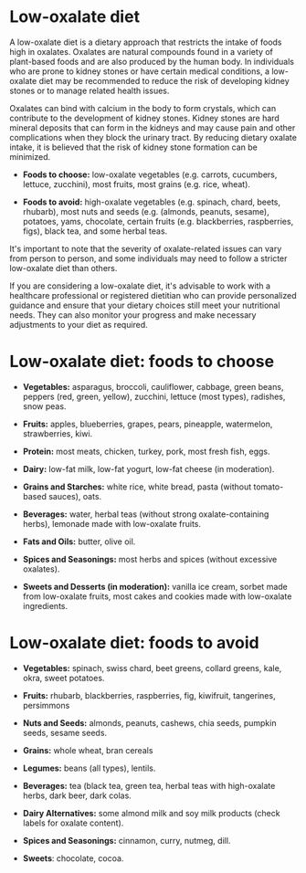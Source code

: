 # Low-oxalate diet

A low-oxalate diet is a dietary approach that restricts the intake of foods high in oxalates. Oxalates are natural compounds found in a variety of plant-based foods and are also produced by the human body. In individuals who are prone to kidney stones or have certain medical conditions, a low-oxalate diet may be recommended to reduce the risk of developing kidney stones or to manage related health issues.

Oxalates can bind with calcium in the body to form crystals, which can contribute to the development of kidney stones. Kidney stones are hard mineral deposits that can form in the kidneys and may cause pain and other complications when they block the urinary tract. By reducing dietary oxalate intake, it is believed that the risk of kidney stone formation can be minimized.

* **Foods to choose:** low-oxalate vegetables (e.g. carrots, cucumbers, lettuce, zucchini), most fruits, most grains (e.g. rice, wheat).

* **Foods to avoid:** high-oxalate vegetables (e.g. spinach, chard, beets, rhubarb), most nuts and seeds (e.g. (almonds, peanuts, sesame), potatoes, yams, chocolate, certain fruits (e.g. blackberries, raspberries, figs), black tea, and some herbal teas.

It's important to note that the severity of oxalate-related issues can vary from person to person, and some individuals may need to follow a stricter low-oxalate diet than others.

If you are considering a low-oxalate diet, it's advisable to work with a healthcare professional or registered dietitian who can provide personalized guidance and ensure that your dietary choices still meet your nutritional needs. They can also monitor your progress and make necessary adjustments to your diet as required.

# Low-oxalate diet: foods to choose

* **Vegetables:** asparagus, broccoli, cauliflower, cabbage, green beans, peppers (red, green, yellow), zucchini, lettuce (most types), radishes, snow peas.

* **Fruits:** apples, blueberries, grapes, pears, pineapple, watermelon, strawberries, kiwi.

* **Protein:** most meats, chicken, turkey, pork, most fresh fish, eggs.

* **Dairy:** low-fat milk, low-fat yogurt, low-fat cheese (in moderation).

* **Grains and Starches:** white rice, white bread, pasta (without tomato-based sauces), oats.

* **Beverages:** water, herbal teas (without strong oxalate-containing herbs), lemonade made with low-oxalate fruits.

* **Fats and Oils:** butter, olive oil.

* **Spices and Seasonings:** most herbs and spices (without excessive oxalates).

* **Sweets and Desserts (in moderation):** vanilla ice cream, sorbet made from low-oxalate fruits, most cakes and cookies made with low-oxalate ingredients.

# Low-oxalate diet: foods to avoid

* **Vegetables:** spinach, swiss chard, beet greens, collard greens, kale, okra, sweet potatoes.

* **Fruits:** rhubarb, blackberries, raspberries, fig, kiwifruit, tangerines, persimmons

* **Nuts and Seeds:** almonds, peanuts, cashews, chia seeds, pumpkin seeds, sesame seeds.

* **Grains:** whole wheat, bran cereals

* **Legumes:** beans (all types), lentils.

* **Beverages:** tea (black tea, green tea, herbal teas with high-oxalate herbs, dark beer, dark colas.

* **Dairy Alternatives:** some almond milk and soy milk products (check labels for oxalate content).

* **Spices and Seasonings:** cinnamon, curry, nutmeg, dill.

* **Sweets**: chocolate, cocoa.
